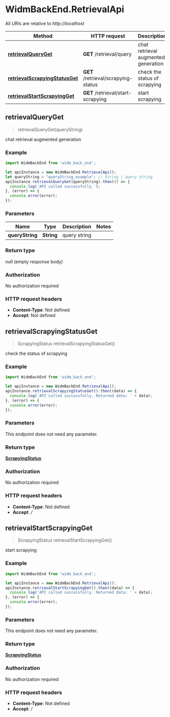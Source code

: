 # WidmBackEnd.RetrievalApi

All URIs are relative to *http://localhost*

Method | HTTP request | Description
------------- | ------------- | -------------
[**retrievalQueryGet**](RetrievalApi.md#retrievalQueryGet) | **GET** /retrieval/query | chat retrieval augmented generation
[**retrievalScrapyingStatusGet**](RetrievalApi.md#retrievalScrapyingStatusGet) | **GET** /retrieval/scrapying-status | check the status of scrapying
[**retrievalStartScrapyingGet**](RetrievalApi.md#retrievalStartScrapyingGet) | **GET** /retrieval/start-scrapying | start scrapying



## retrievalQueryGet

> retrievalQueryGet(queryString)

chat retrieval augmented generation

### Example

```javascript
import WidmBackEnd from 'widm_back_end';

let apiInstance = new WidmBackEnd.RetrievalApi();
let queryString = "queryString_example"; // String | query string
apiInstance.retrievalQueryGet(queryString).then(() => {
  console.log('API called successfully.');
}, (error) => {
  console.error(error);
});

```

### Parameters


Name | Type | Description  | Notes
------------- | ------------- | ------------- | -------------
 **queryString** | **String**| query string | 

### Return type

null (empty response body)

### Authorization

No authorization required

### HTTP request headers

- **Content-Type**: Not defined
- **Accept**: Not defined


## retrievalScrapyingStatusGet

> ScrapyingStatus retrievalScrapyingStatusGet()

check the status of scrapying

### Example

```javascript
import WidmBackEnd from 'widm_back_end';

let apiInstance = new WidmBackEnd.RetrievalApi();
apiInstance.retrievalScrapyingStatusGet().then((data) => {
  console.log('API called successfully. Returned data: ' + data);
}, (error) => {
  console.error(error);
});

```

### Parameters

This endpoint does not need any parameter.

### Return type

[**ScrapyingStatus**](ScrapyingStatus.md)

### Authorization

No authorization required

### HTTP request headers

- **Content-Type**: Not defined
- **Accept**: */*


## retrievalStartScrapyingGet

> ScrapyingStatus retrievalStartScrapyingGet()

start scrapying

### Example

```javascript
import WidmBackEnd from 'widm_back_end';

let apiInstance = new WidmBackEnd.RetrievalApi();
apiInstance.retrievalStartScrapyingGet().then((data) => {
  console.log('API called successfully. Returned data: ' + data);
}, (error) => {
  console.error(error);
});

```

### Parameters

This endpoint does not need any parameter.

### Return type

[**ScrapyingStatus**](ScrapyingStatus.md)

### Authorization

No authorization required

### HTTP request headers

- **Content-Type**: Not defined
- **Accept**: */*

